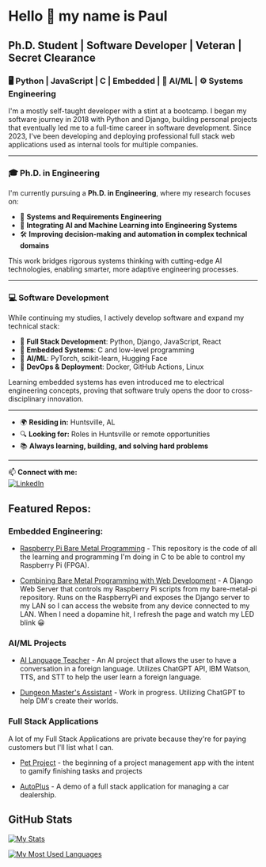 # Hello 👋 my name is Paul

## Ph.D. Student | Software Developer | Veteran | Secret Clearance  
### 🖥️ Python | JavaScript | C | Embedded | 🤖 AI/ML | ⚙️ Systems Engineering

I'm a mostly self-taught developer with a stint at a bootcamp. I began my software journey in 2018 with Python and Django, building personal projects that eventually led me to a full-time career in software development. Since 2023, I've been developing and deploying professional full stack web applications used as internal tools for multiple companies.

---

### 🎓 Ph.D. in Engineering  
I'm currently pursuing a **Ph.D. in Engineering**, where my research focuses on:

- 📘 **Systems and Requirements Engineering**  
- 🧠 **Integrating AI and Machine Learning into Engineering Systems**  
- 🛠️ **Improving decision-making and automation in complex technical domains**

This work bridges rigorous systems thinking with cutting-edge AI technologies, enabling smarter, more adaptive engineering processes.

---

### 💻 Software Development  
While continuing my studies, I actively develop software and expand my technical stack:

- 🧰 **Full Stack Development**: Python, Django, JavaScript, React  
- 🔧 **Embedded Systems**: C and low-level programming  
- 🤖 **AI/ML**: PyTorch, scikit-learn, Hugging Face  
- 🚀 **DevOps & Deployment**: Docker, GitHub Actions, Linux

Learning embedded systems has even introduced me to electrical engineering concepts, proving that software truly opens the door to cross-disciplinary innovation.

---

- 🌍 **Residing in:** Huntsville, AL  
- 🔍 **Looking for:** Roles in Huntsville or remote opportunities  
- 📚 **Always learning, building, and solving hard problems**

---

📫 **Connect with me:**  
[![LinkedIn](https://img.shields.io/badge/LinkedIn-0077B5?style=for-the-badge&logo=linkedin&logoColor=white)](https://www.linkedin.com/in/pmjohns)

## Featured Repos:

### Embedded Engineering:

- [Raspberry Pi Bare Metal Programming](https://github.com/Johnny-Codes/bare-metal-pi) - This repository is the code of all the learning and programming I'm doing in C to be able to control my Raspberry Pi (FPGA).

- [Combining Bare Metal Programming with Web Development](https://github.com/Johnny-Codes/bare-metal-django) - A Django Web Server that controls my Raspberry Pi scripts from my bare-metal-pi repository. Runs on the RaspberryPi and exposes the Django server to my LAN so I can access the website from any device connected to my LAN. When I need a dopamine hit, I refresh the page and watch my LED blink :grinning:

### AI/ML Projects

- [AI Language Teacher](https://www.github.com/Johnny-Codes/ai-language-teacher) - An AI project that allows the user to have a conversation in a foreign language. Utilizes ChatGPT API, IBM Watson, TTS, and STT to help the user learn a foreign language.

- [Dungeon Master's Assistant](https://www.github.com/Johnny-Codes/dnd-dm-assistant) - Work in progress. Utilizing ChatGPT to help DM's create their worlds.

### Full Stack Applications

A lot of my Full Stack Applications are private because they're for paying customers but I'll list what I can.

- [Pet Project](https://www.github.com/Johnny-Codes/pet-project) - the beginning of a project management app with the intent to gamify finishing tasks and projects

- [AutoPlus](https://www.github.com/Johnny-Codes/autoplus) - A demo of a full stack application for managing a car dealership. 

## GitHub Stats

[![My Stats](https://github-readme-stats.vercel.app/api?username=Johnny-Codes)](https://github.com/anuraghazra/github-readme-stats)

[![My Most Used Languages](https://github-readme-stats.vercel.app/api/top-langs/?username=Johnny-Codes)](https://github.com/anuraghazra/github-readme-stats)
